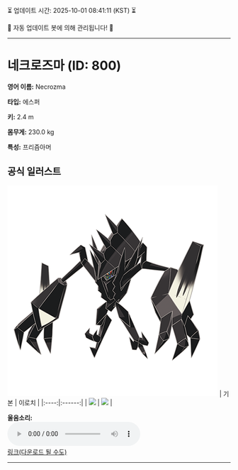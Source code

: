 
⏳ 업데이트 시간: 2025-10-01 08:41:11 (KST) ⏳

🤖 자동 업데이트 봇에 의해 관리됩니다! 🤖

---

# 네크로즈마 (ID: 800)
**영어 이름:** Necrozma

**타입:** 에스퍼

**키:** 2.4 m

**몸무게:** 230.0 kg

**특성:** 프리즘아머

## 공식 일러스트
![](https://raw.githubusercontent.com/PokeAPI/sprites/master/sprites/pokemon/other/official-artwork/800.png)
| 기본 | 이로치 |
|:----:|:------:|
| <img src="http://play.pokemonshowdown.com/sprites/ani/necrozma.gif" width="200"> | <img src="http://play.pokemonshowdown.com/sprites/ani-shiny/necrozma.gif" width="200"> |

**울음소리:**<br><audio controls src="https://raw.githubusercontent.com/PokeAPI/cries/main/cries/pokemon/latest/800.ogg"></audio><br> [링크(다운로드 될 수도)](https://raw.githubusercontent.com/PokeAPI/cries/main/cries/pokemon/latest/800.ogg)


---
